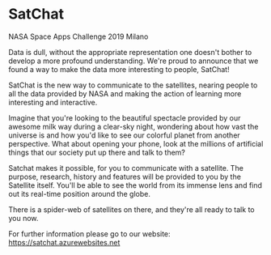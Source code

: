 # SatChat
NASA Space Apps Challenge 2019 Milano

Data is dull, without the appropriate representation one doesn't bother to develop a more profound understanding. We're proud to announce that we found a way to make the data more interesting to people, SatChat!

SatChat is the new way to communicate to the satellites, nearing people to all the data provided by NASA and making the action of learning more interesting and interactive.

Imagine that you're looking to the beautiful spectacle provided by our awesome milk way during a clear-sky night, wondering about how vast the universe is and how you'd like to see our colorful planet from another perspective. What about opening your phone, look at the millions of artificial things that our society put up there and talk to them?

Satchat makes it possible, for you to communicate with a satellite. The purpose, research, history and features will be provided to you by the Satellite itself. You'll be able to see the world from its immense lens and find out its real-time position around the globe.

There is a spider-web of satellites on there, and they're all ready to talk to you now.

For further information please go to our website: https://satchat.azurewebsites.net

